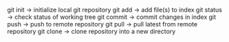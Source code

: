 git init -> initialize local git repository
git add <file> -> add file(s) to index
git status -> check status of working tree
git commit -> commit changes in index
git push -> push to remote repository
git pull -> pull latest from remote repository
git clone -> clone repository into a new directory
